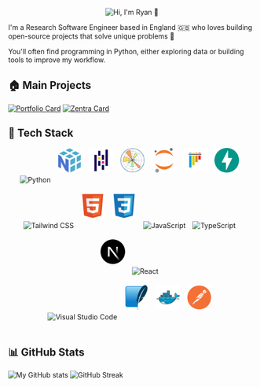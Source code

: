 <p align="center">
  <img src="banner.gif" alt="Hi, I'm Ryan 👋">
</p>

I'm a Research Software Engineer based in England :gb: who loves building open-source projects that solve unique problems 🤟

You'll often find programming in Python, either exploring data or building tools to improve my workflow.

## 🏠 Main Projects

[![Portfolio Card](https://github-readme-stats.vercel.app/api/pin/?username=Achronus&repo=achronus.dev&bg_color=0D1117&text_color=8d96a0&title_color=4493f8&border_color=30363d)](https://github.com/Achronus/achronus.dev) [![Zentra Card](https://github-readme-stats.vercel.app/api/pin/?username=Achronus&repo=Zentra&bg_color=0D1117&text_color=8d96a0&title_color=4493f8&border_color=30363d)](https://github.com/Achronus/Zentra)


## 🚀 Tech Stack

<!-- https://techicons.dev/ -->
<div align="center">
	<img width="50" src="https://user-images.githubusercontent.com/25181517/183423507-c056a6f9-1ba8-4312-a350-19bcbc5a8697.png" alt="Python" title="Python" style="margin-right: 10px; margin-bottom: 20px;" />
	<img width="50" src="icons/numpy.svg" alt="Numpy" title="NumPy" style="margin-right: 10px; margin-bottom: 20px;" />
	<img width="50" src="icons/pandas.svg" alt="Pandas" title="Pandas" style="margin-right: 10px; margin-bottom: 20px;" />
	<img width="50" src="icons/matplotlib.svg" alt="Matplotlib" title="Matplotlib" style="margin-right: 10px; margin-bottom: 20px;" />
	<img width="50" src="icons/jupyter.svg" alt="Jupyter" title="Jupyter" style="margin-right: 10px; margin-bottom: 20px;" />
    <img width="50" src="icons/pytest.svg" alt="Pytest" title="pytest" style="margin-right: 10px; margin-bottom: 20px;" />
    <img width="50" src="icons/fastapi.svg" alt="fastapi" title="FastAPI" style="margin-right: 10px; margin-bottom: 20px;" />
</div>

<div align="center">
	<img width="50" src="https://user-images.githubusercontent.com/25181517/202896760-337261ed-ee92-4979-84c4-d4b829c7355d.png" alt="Tailwind CSS" title="Tailwind CSS" style="margin-right: 10px; margin-bottom: 20px;" />
	<img width="50" src="icons/html.svg" alt="HTML" title="HTML" style="margin-right: 10px; margin-bottom: 20px;" />
	<img width="50" src="icons/css.svg" alt="CSS" title="CSS" style="margin-right: 10px; margin-bottom: 20px;" />
	<img width="50" src="https://user-images.githubusercontent.com/25181517/117447155-6a868a00-af3d-11eb-9cfe-245df15c9f3f.png" alt="JavaScript" title="JavaScript" style="margin-right: 10px; margin-bottom: 20px;" />
	<img width="50" src="https://user-images.githubusercontent.com/25181517/183890598-19a0ac2d-e88a-4005-a8df-1ee36782fde1.png" alt="TypeScript" title="TypeScript" style="margin-right: 10px; margin-bottom: 20px;" />
	<img width="50" src="icons/nextjs.svg" alt="Next.js" title="Next.js" style="margin-right: 10px; margin-bottom: 20px;" />
	<img width="50" src="https://user-images.githubusercontent.com/25181517/183897015-94a058a6-b86e-4e42-a37f-bf92061753e5.png" alt="React" title="React" style="margin-right: 10px; margin-bottom: 20px;" />
</div>

<div align="center">
	<img width="50" src="https://user-images.githubusercontent.com/25181517/192108891-d86b6220-e232-423a-bf5f-90903e6887c3.png" alt="Visual Studio Code" title="Visual Studio Code" style="margin-right: 10px; margin-bottom: 20px;" />
    <img width="50" src="icons/sqlite.svg" alt="SQLite" title="SQLite" style="margin-right: 10px; margin-bottom: 20px;" />
    <img width="50" src="icons/docker.svg" alt="Docker" title="Docker" style="margin-right: 10px; margin-bottom: 20px;" />
	<img width="50" src="icons/postman.svg" alt="Postman" title="Postman" style="margin-right: 10px; margin-bottom: 20px;" />
</div>

## 📊 GitHub Stats

![My GitHub stats](https://github-readme-stats.vercel.app/api?username=Achronus&show_icons=true&theme=dracula&hide=contribs&rank_icon=github&hide_border=true&line_height=30) ![GitHub Streak](https://github-readme-streak-stats.herokuapp.com/?user=Achronus&theme=dracula&hide_border=true)

